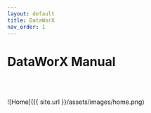 ```yaml
---
layout: default
title: DataWorX
nav_order: 1
---
```


# DataWorX Manual

<br />
<br />

![Home]({{ site.url }}/assets/images/home.png)

<br />
<br />

